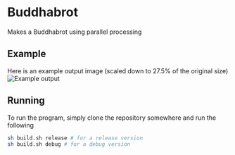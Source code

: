 # Buddhabrot
Makes a Buddhabrot using parallel processing

## Example
Here is an example output image (scaled down to 27.5% of the original size)
![Example output](example.png)

## Running
To run the program, simply clone the repository somewhere and run the following

```sh
sh build.sh release # for a release version
sh build.sh debug # for a debug version
```
